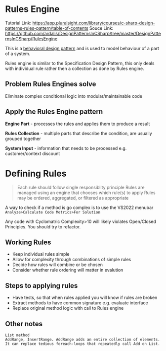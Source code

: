 ﻿# Rules Engine

Tutorial Link: https://app.pluralsight.com/library/courses/c-sharp-design-patterns-rules-pattern/table-of-contents
Souce Link: https://github.com/ardalis/DesignPatternsInCSharp/tree/master/DesignPatternsInCSharp/RulesEngine


This is a [behavioral design pattern](https://refactoring.guru/design-patterns/behavioral-patterns) and is 
used to model behaviour of a part of a system.

Rules engine is similar to the Specification Design Pattern, this only deals with individual rule rather then a collection as done by
Rules engine.



## Problem Rules Engines solve
  
Eliminate complex conditional logic into modular/maintainable code

## Apply the Rules Engine pattern

**Engine Part** - processes the rules and applies them to produce a result

**Rules Collection** - multiple parts that describe the condition, are usually grouped together

**System Input**  - information that needs to be processed e.g. customer/context discount


# Defining Rules

> Each rule should follow single responsiblity principle
> Rules are managed using an engine that chooses which rule(s) to apply
> Rules may be ordered, aggregated, or filtered as appropriate


A way to check if a method is go complex is to use the VS2022 menubar ```Analyze>Calculate Code Metrics>For Solution```

Any code with Cyclomatric Complexity>10 will likely violates Open/Closed Principles.  You should try to refactor.

## Working Rules 

- Keep individual rules simple
- Allow for complexity through combinations of simple rules
- Decide how rules will combine or be chosen
- Consider whether rule ordering will matter in evalution

## Steps to applying rules

- Have tests, so that when rules applied you will know if rules are broken
- Extract methods to have common signature e.g. evaluate interface
- Replace original method logic with call to Rules engine



## Other notes
```
List method
AddRange, InsertRange. AddRange adds an entire collection of elements. 
It can replace tedious foreach-loops that repeatedly call Add on List.
```



